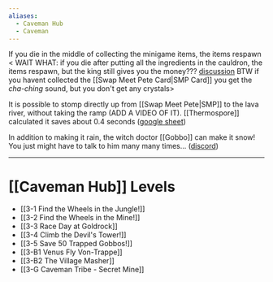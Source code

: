 ```yaml
---
aliases:
  - Caveman Hub
  - Caveman
---
```

If you die in the middle of collecting the minigame items, the items respawn < WAIT WHAT: if you die after putting all the ingredients in the cauldron, the items respawn, but the king still gives you the money??? [discussion](https://discord.com/channels/313375426112389123/408694062862958592/1296804885420970056) BTW if you havent collected the [[Swap Meet Pete Card|SMP Card]] you get the *cha-ching* sound, but you don't get any crystals>

It is possible to stomp directly up from [[Swap Meet Pete|SMP]] to the lava river, without taking the ramp (ADD A VIDEO OF IT). [[Thermospore]] calculated it saves about 0.4 seconds ([google sheet](https://docs.google.com/spreadsheets/d/1hxLD4lTYKMre238Lb4G2PMxfm8mAmUd7WmKIgy8Y898/edit?usp=sharing))

In addition to making it rain, the witch doctor [[Gobbo]] can make it snow! You just might have to talk to him many many times... ([discord](https://discord.com/channels/313375426112389123/408694062862958592/1287259842326827171))

---
# [[Caveman Hub]] Levels
- [[3-1 Find the Wheels in the Jungle!]]
- [[3-2 Find the Wheels in the Mine!]]
- [[3-3 Race Day at Goldrock]]
- [[3-4 Climb the Devil's Tower!]]
- [[3-5 Save 50 Trapped Gobbos!]]
- [[3-B1 Venus Fly Von-Trappe]]
- [[3-B2 The Village Masher]]
- [[3-G Caveman Tribe - Secret Mine]]